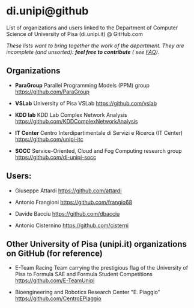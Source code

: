 # di.unipi@github
List of organizations and users linked to the Department of Computer Science of University of Pisa (di.unipi.it) @ GitHub.com


*These lists want to bring together the work of the department.
They are incomplete (and unsorted): __feel free to contribute__ 
( see [FAQ](FAQ.md "FAQ" )).*

## Organizations

* **ParaGroup**
Parallel Programming Models (PPM) group
https://github.com/ParaGroup

* **VSLab**
University of Pisa VSLab
https://github.com/vslab

* **KDD lab**
KDD Lab Complex Network Analysis
https://github.com/KDDComplexNetworkAnalysis

* **IT Center**
Centro Interdipartimentale di Servizi e Ricerca (IT Center)
https://github.com/unipi-itc

* **SOCC**
Service-Oriented, Cloud and Fog Computing research group
https://github.com/di-unipi-socc

## Users: 

* Giuseppe Attardi
https://github.com/attardi

* Antonio Frangioni
https://github.com/frangio68

* Davide Bacciu
https://github.com/dbacciu

* Antonio Cisternino
https://github.com/cisterni


## Other University of Pisa (unipi.it) organizations on GitHub (for reference)
* E-Team
Racing Team carrying the prestigious flag of the University of Pisa to Formula SAE and Formula Student Competitions
https://github.com/E-TeamUnipi

* Bioengineering and Robotics Research Center "E. Piaggio"
https://github.com/CentroEPiaggio
 
